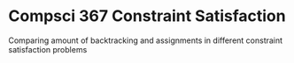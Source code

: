 # Compsci 367 Constraint Satisfaction
 
Comparing amount of backtracking and assignments in different constraint satisfaction problems
